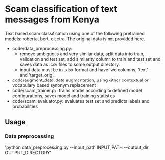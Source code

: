 # Scam classification of text messages from Kenya

Text based scam classification using one of the following pretrained models: roberta, bert, electra. 
The original data is not provided here. 
 



- code/data_preprocessing.py: 
     - remove ambiguous and very similar data, split data into train, validation and test set, add similarity column to train and test set and saves  data as .csv files to some output directory. 
     - input data must be in .xlsx format and have two columns, 'text'  
       and 'target_orig'. 
- code/augment_data: data augmentation, using either contextual or vocabulary based synonym replacement 
- code/scam_trainer.py: trains model according to defined model configurations, saves model and training statistics
- code/scam_evaluator.py: evaluates test set and predicts labels and probabilities 

## Usage

### Data preprocessing 

'python data_preprocessing.py --input_path INPUT_PATH --output_dir OUTPUT_DIRECTORY'

